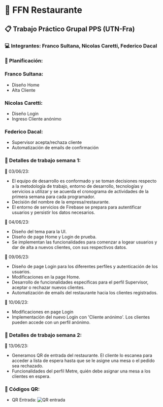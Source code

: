 # :fork_and_knife: FFN Restaurante 

## :clipboard: Trabajo Práctico Grupal PPS (UTN-Fra) 

### :computer: Integrantes: Franco Sultana, Nicolas Caretti, Federico Dacal

### :pushpin: Planificación:

### Franco Sultana:
* Diseño Home
* Alta Cliente

### Nicolas Caretti:
* Diseño Login
* Ingreso Cliente anónimo

### Federico Dacal:
* Supervisor acepta/rechaza cliente
* Automatización de emails de confirmación

### :mag_right: Detalles de trabajo semana 1:

:calendar: 03/06/23: 
* El equipo de desarrollo es conformado y se toman decisiones respecto a la metodología de trabajo, entorno de desarrollo, tecnologías y servicios a utilizar y se acuerda el cronograma de actividades de la primera semana para cada programador.
* Decisión del nombre de la empresa/restaurante.
* El entorno de servicios de Firebase se prepara para autentificar usuarios y persistir los datos necesarios.

:calendar: 04/06/23:
* Diseño del tema para la UI.
* Diseño de page Home y Login de prueba.
* Se implementan las funcionalidades para comenzar a logear usuarios y dar de alta a nuevos clientes, con sus respectivos datos.

:calendar: 09/06/23:
* Diseño de page Login para los diferentes perfiles y autenticación de los usuarios.
* Modificaciones en la page Home.
* Desarrollo de funcionalidades específicas para el perfil Supervisor, aceptar o rechazar nuevos clientes.
* Automatización de emails del restaurante hacia los clientes registrados.

:calendar: 10/06/23:
* Modificaciones en page Login 
* Implementación del nuevo Login con 'Cliente anónimo'. Los clientes pueden accede con un perfil anónimo.

### :mag_right: Detalles de trabajo semana 2:

:calendar: 13/06/23:
* Generamos QR de entrada del restaurante. El cliente lo escanea para acceder a lista de espera hasta que se le asigne una mesa o el pedido sea rechazado.
* Funcionalidades del perfil Metre, quién debe asignar una mesa a los clientes en espera.

### :iphone: Códigos QR:

* QR Entrada:
![QR entrada](/FFN_2023_PPS/comanda/src/assets/qrEntrada.JPG "QR entrada")